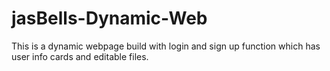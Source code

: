 # jasBells-Dynamic-Web
This is a dynamic webpage build with login and sign up function which has user info cards and editable files.
